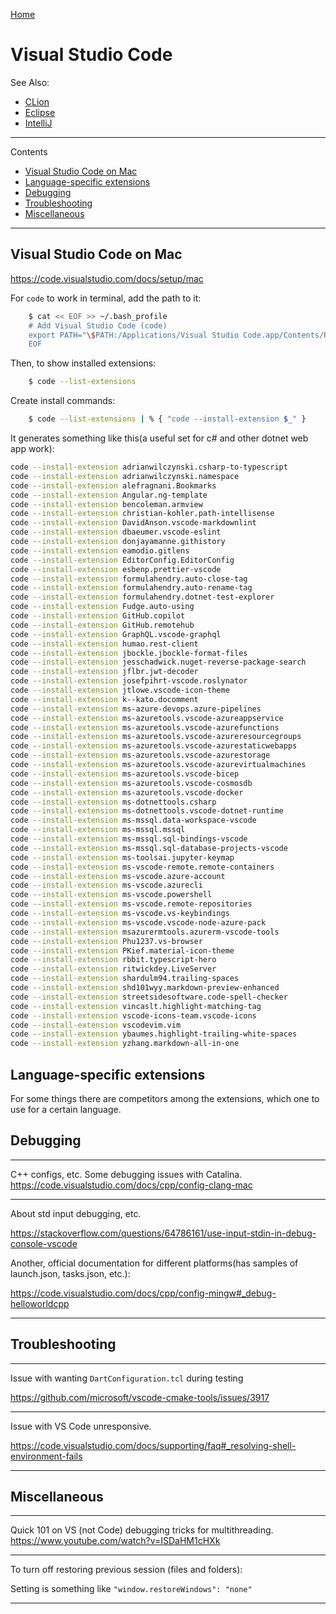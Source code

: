[Home](Readme.md)
# Visual Studio Code

See Also:

 - [CLion](CLion.md)
 - [Eclipse](Eclipse.md)
 - [IntelliJ](IntelliJ.md)

---

Contents

- [Visual Studio Code on Mac](VisualStudioCode.md#visual-studio-code-on-mac)
- [Language-specific extensions](VisualStudioCode.md#visual-studio-code-on-mac)
- [Debugging](VisualStudioCode.md#debugging)
- [Troubleshooting](VisualStudioCode.md#troubleshooting)
- [Miscellaneous](VisualStudioCode.md#miscellaneous)

---

## Visual Studio Code on Mac

https://code.visualstudio.com/docs/setup/mac

For `code` to work in terminal, add the path to it:

```bash
    $ cat << EOF >> ~/.bash_profile
    # Add Visual Studio Code (code)
    export PATH="\$PATH:/Applications/Visual Studio Code.app/Contents/Resources/app/bin"
    EOF
```

Then, to show installed extensions:

```bash
    $ code --list-extensions
```

Create install commands:

```bash
    $ code --list-extensions | % { "code --install-extension $_" }
```

It generates something like this(a useful set for c# and other dotnet web app work):

```bash
code --install-extension adrianwilczynski.csharp-to-typescript
code --install-extension adrianwilczynski.namespace
code --install-extension alefragnani.Bookmarks
code --install-extension Angular.ng-template
code --install-extension bencoleman.armview
code --install-extension christian-kohler.path-intellisense
code --install-extension DavidAnson.vscode-markdownlint
code --install-extension dbaeumer.vscode-eslint
code --install-extension donjayamanne.githistory
code --install-extension eamodio.gitlens
code --install-extension EditorConfig.EditorConfig
code --install-extension esbenp.prettier-vscode
code --install-extension formulahendry.auto-close-tag
code --install-extension formulahendry.auto-rename-tag
code --install-extension formulahendry.dotnet-test-explorer
code --install-extension Fudge.auto-using
code --install-extension GitHub.copilot
code --install-extension GitHub.remotehub
code --install-extension GraphQL.vscode-graphql
code --install-extension humao.rest-client
code --install-extension jbockle.jbockle-format-files
code --install-extension jesschadwick.nuget-reverse-package-search
code --install-extension jflbr.jwt-decoder
code --install-extension josefpihrt-vscode.roslynator
code --install-extension jtlowe.vscode-icon-theme
code --install-extension k--kato.docomment
code --install-extension ms-azure-devops.azure-pipelines
code --install-extension ms-azuretools.vscode-azureappservice
code --install-extension ms-azuretools.vscode-azurefunctions
code --install-extension ms-azuretools.vscode-azureresourcegroups
code --install-extension ms-azuretools.vscode-azurestaticwebapps
code --install-extension ms-azuretools.vscode-azurestorage
code --install-extension ms-azuretools.vscode-azurevirtualmachines
code --install-extension ms-azuretools.vscode-bicep
code --install-extension ms-azuretools.vscode-cosmosdb
code --install-extension ms-azuretools.vscode-docker
code --install-extension ms-dotnettools.csharp
code --install-extension ms-dotnettools.vscode-dotnet-runtime
code --install-extension ms-mssql.data-workspace-vscode
code --install-extension ms-mssql.mssql
code --install-extension ms-mssql.sql-bindings-vscode
code --install-extension ms-mssql.sql-database-projects-vscode
code --install-extension ms-toolsai.jupyter-keymap
code --install-extension ms-vscode-remote.remote-containers
code --install-extension ms-vscode.azure-account
code --install-extension ms-vscode.azurecli
code --install-extension ms-vscode.powershell
code --install-extension ms-vscode.remote-repositories
code --install-extension ms-vscode.vs-keybindings
code --install-extension ms-vscode.vscode-node-azure-pack
code --install-extension msazurermtools.azurerm-vscode-tools
code --install-extension Phu1237.vs-browser
code --install-extension PKief.material-icon-theme
code --install-extension rbbit.typescript-hero
code --install-extension ritwickdey.LiveServer
code --install-extension shardulm94.trailing-spaces
code --install-extension shd101wyy.markdown-preview-enhanced
code --install-extension streetsidesoftware.code-spell-checker
code --install-extension vincaslt.highlight-matching-tag
code --install-extension vscode-icons-team.vscode-icons
code --install-extension vscodevim.vim
code --install-extension ybaumes.highlight-trailing-white-spaces
code --install-extension yzhang.markdown-all-in-one
```

## Language-specific extensions

For some things there are competitors among the extensions, which one to use for a certain language.





## Debugging

---

C++ configs, etc. Some debugging issues with Catalina.
https://code.visualstudio.com/docs/cpp/config-clang-mac

---

About std input debugging, etc.

https://stackoverflow.com/questions/64786161/use-input-stdin-in-debug-console-vscode

Another, official documentation for different platforms(has samples of launch.json, tasks.json, etc.):

https://code.visualstudio.com/docs/cpp/config-mingw#_debug-helloworldcpp

---

## Troubleshooting

---

Issue with wanting `DartConfiguration.tcl` during testing

https://github.com/microsoft/vscode-cmake-tools/issues/3917

---

Issue with VS Code unresponsive.

https://code.visualstudio.com/docs/supporting/faq#_resolving-shell-environment-fails

---

## Miscellaneous

---

Quick 101 on VS (not Code) debugging tricks for multithreading.
https://www.youtube.com/watch?v=ISDaHM1cHXk

---

To turn off restoring previous session (files and folders):

Setting is something like `"window.restoreWindows": "none"`

---